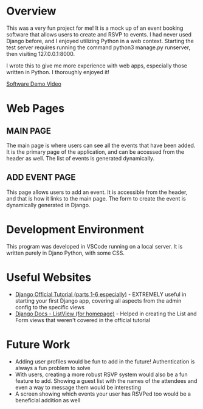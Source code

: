 # Overview
This was a very fun project for me! It is a mock up of an event booking software that allows users to create and RSVP to events. I had never used Django before, and I enjoyed utilizing Python in a web context. Starting the test server requires running the command python3 manage.py runserver, then visiting 127.0.0.1:8000.

I wrote this to give me more experience with web apps, especially those written in Python. I thoroughly enjoyed it!

[Software Demo Video](https://www.loom.com/share/27393c5023d74e7b8b844ee4d79ba5aa?sid=d57c5e00-4eda-4d3f-a55a-420addfc0542)

# Web Pages
## MAIN PAGE
The main page is where users can see all the events that have been added. It is the primary page of the application, and can be accessed from the header as well. The list of events is generated dynamically.

## ADD EVENT PAGE
This page allows users to add an event. It is accessible from the header, and that is how it links to the main page. The form to create the event is dynamically generated in Django.

# Development Environment
This program was developed in VSCode running on a local server. It is written purely in Djano Python, with some CSS.

# Useful Websites
* [Django Official Tutorial (parts 1-6 especially)](https://docs.djangoproject.com/en/5.0/intro/tutorial01/) - EXTREMELY useful in starting your first Django app, covering all aspects from the admin config to the specific views
* [Django Docs - ListView (for homepage)](https://docs.djangoproject.com/en/5.0/ref/class-based-views/generic-display/#listview) - Helped in creating the List and Form views that weren't covered in the official tutorial

# Future Work

* Adding user profiles would be fun to add in the future! Authentication is always a fun problem to solve
* With users, creating a more robust RSVP system would also be a fun feature to add. Showing a guest list  with the names of the attendees and even a way to message them would be interesting
* A screen showing which events your user has RSVPed too would be a beneficial addition as well